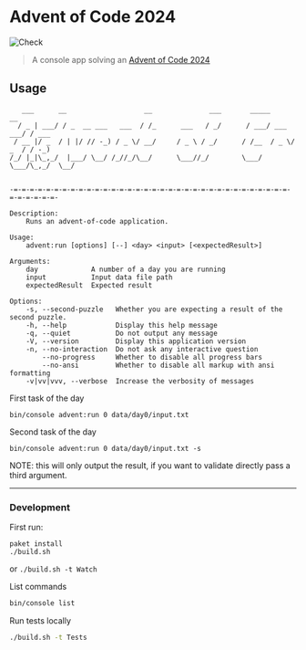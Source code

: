 Advent of Code 2024
===================

![Check](https://github.com/MortalFlesh/advent-of-code-2024/workflows/Check/badge.svg)

> A console app solving an [Advent of Code 2024](https://adventofcode.com/2024)

## Usage

       ___      __                   __              ___       _____          __
      / _ | ___/ / _  __ ___   ___  / /_      ___   / _/      / ___/ ___  ___/ / ___
     / __ |/ _  / | |/ // -_) / _ \/ __/     / _ \ / _/      / /__  / _ \/ _  / / -_)
    /_/ |_|\_,_/  |___/ \__/ /_//_/\__/      \___//_/        \___/  \___/\_,_/  \__/


    -=-=-=-=-=-=-=-=-=-=-=-=-=-=-=-=-=-=-=-=-=-=-=-=-=-=-=-=-=-=-=-=-=-=-=-=-=-=-=-=-

    Description:
        Runs an advent-of-code application.

    Usage:
        advent:run [options] [--] <day> <input> [<expectedResult>]

    Arguments:
        day             A number of a day you are running
        input           Input data file path
        expectedResult  Expected result

    Options:
        -s, --second-puzzle   Whether you are expecting a result of the second puzzle.
        -h, --help            Display this help message
        -q, --quiet           Do not output any message
        -V, --version         Display this application version
        -n, --no-interaction  Do not ask any interactive question
            --no-progress     Whether to disable all progress bars
            --no-ansi         Whether to disable all markup with ansi formatting
        -v|vv|vvv, --verbose  Increase the verbosity of messages

First task of the day
```shell
bin/console advent:run 0 data/day0/input.txt
```

Second task of the day
```shell
bin/console advent:run 0 data/day0/input.txt -s
```

NOTE: this will only output the result, if you want to validate directly pass a third argument.

---
### Development

First run:
```
paket install
./build.sh
```

or `./build.sh -t Watch`

List commands
```sh
bin/console list
```

Run tests locally
```sh
./build.sh -t Tests
```

